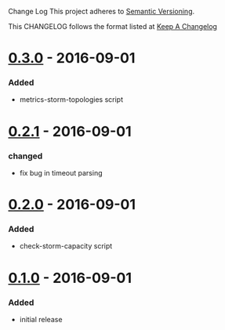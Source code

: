 Change Log
This project adheres to [Semantic Versioning](http://semver.org/).

This CHANGELOG follows the format listed at [Keep A Changelog](http://keepachangelog.com/)

# [0.3.0] - 2016-09-01
### Added
- metrics-storm-topologies script

# [0.2.1] - 2016-09-01
### changed
- fix bug in timeout parsing

# [0.2.0] - 2016-09-01
### Added
- check-storm-capacity script

# [0.1.0] - 2016-09-01
### Added
- initial release

[0.3.0]: https://github.com/andyroyle/sensu-plugins-storm/compare/0.3.0...HEAD
[0.2.1]: https://github.com/andyroyle/sensu-plugins-storm/compare/0.2.1...0.3.0
[0.2.0]: https://github.com/andyroyle/sensu-plugins-storm/compare/0.2.0...0.2.1
[0.1.0]: https://github.com/andyroyle/sensu-plugins-storm/compare/0.1.0...0.2.0

